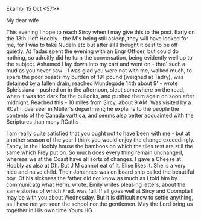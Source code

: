  Ekambi 15 Oct <57>*

My dear wife

This evening I hope to reach Sircy when I may give this to the post. Early on the 13th I left Hoobly - the M's being still asleep, they will have looked for me, for I was to take Nudeln etc but after all I thought it best to be off quietly. At Tadas spent the evening with an Engr Officer, but could do nothing, so adroitly did he turn the conversation, being evidently well up to the subject. Ashamed I lay down into my cart and went on - thro' such a mud as you never saw - I was glad you were not with me, walked much, to spare the poor beasts my burden of 191 pound (weighed at Tadry), was detained by a fallen drain, reached Mundegode 14th about 9' - wrote Spleissiana - pushed on in the afternoon, slept somewhere on the road, when it was too dark for the bullocks, and pushed them again on soon after midnight. Reached this - 10 miles from Sircy, about 9 AM. Was visited by a RCath. overseer in Müller's department; he explains to the people the contents of the Canada varttica, and seems also better acquainted with the Scriptures than many RCaths

I am really quite satisfied that you ought not to have been with me - but at another season of the year I think you would enjoy the change exceedingly. Fancy, in the Hoobly house the bamboos on which the tiles rest are still the same which Frey put on. So much does every thing remain unchanged, whereas we at the Coast have all sorts of changes. I gave a Cheese at Hoobly as also at Dh. But J M cannot eat of it. Elise likes it. She is a very nice and naive child. Their Johannes was on board ship called the beautiful boy. Of his sickness the father did not know as much as I told him by communicatg what Herm. wrote. Emily writes pleasing letters, about the same stories of which Fred. was full. If all goes well at Sircy and Coompta I may be with you about Wednesday. But it is difficult now to settle anything, as I have not yet seen the school nor the gentlemen. May the Lord bring us together in His own time
 Yours HG.

